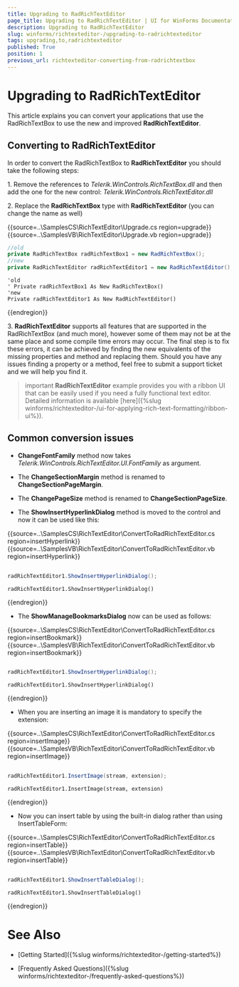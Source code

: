 ```yaml
---
title: Upgrading to RadRichTextEditor
page_title: Upgrading to RadRichTextEditor | UI for WinForms Documentation
description: Upgrading to RadRichTextEditor
slug: winforms/richtexteditor-/upgrading-to-radrichtexteditor
tags: upgrading,to,radrichtexteditor
published: True
position: 1
previous_url: richtexteditor-converting-from-radrichtextbox
---
```


# Upgrading to RadRichTextEditor



This article explains you can convert your applications that use the RadRichTextBox to use the new and improved __RadRichTextEditor__.
      

## Converting to RadRichTextEditor

In order to convert the RadRichTextBox to __RadRichTextEditor__ you should take the following steps:     
        

1\. Remove the references to *Telerik.WinControls.RichTextBox.dll* and then add the one for the new control: 
            *Telerik.WinControls.RichTextEditor.dll*

2\. Replace the __RadRichTextBox__ type with __RadRichTextEditor__ (you can change the name as well)

{{source=..\SamplesCS\RichTextEditor\Upgrade.cs region=upgrade}} 
{{source=..\SamplesVB\RichTextEditor\Upgrade.vb region=upgrade}} 

````C#
//old
private RadRichTextBox radRichTextBox1 = new RadRichTextBox();
//new
private RadRichTextEditor radRichTextEditor1 = new RadRichTextEditor();

````
````VB.NET
'old
' Private radRichTextBox1 As New RadRichTextBox()
'new
Private radRichTextEditor1 As New RadRichTextEditor()

````

{{endregion}} 


3\. __RadRichTextEditor__ supports all features that are supported in the RadRichTextBox (and much more), however some of them  may not be at the same place and some compile time errors may occur. The final step is to fix these errors, it can be achieved by  finding the new equivalents of the missing properties and method and replacing them. Should you have any issues finding a property or a method, feel free to submit a support ticket and we will help you find it.

>important  __RadRichTextEditor__ example provides you with a ribbon UI that can be easily used if you need a fully functional text editor.  Detailed information is available [here]({%slug winforms/richtexteditor-/ui-for-applying-rich-text-formatting/ribbon-ui%}).
>


## Common conversion issues

* __ChangeFontFamily__ method now takes *Telerik.WinControls.RichTextEditor.UI.FontFamily* as argument.

* The __ChangeSectionMargin__ method is renamed to __ChangeSectionPageMargin__.
            

* The __ChangePageSize__ method is renamed to __ChangeSectionPageSize__.
            

* The __ShowInsertHyperlinkDialog__ method is moved to the control and now it can be used like this:

{{source=..\SamplesCS\RichTextEditor\ConvertToRadRichTextEditor.cs region=insertHyperlink}} 
{{source=..\SamplesVB\RichTextEditor\ConvertToRadRichTextEditor.vb region=insertHyperlink}} 

````C#
            
radRichTextEditor1.ShowInsertHyperlinkDialog();

````
````VB.NET
radRichTextEditor1.ShowInsertHyperlinkDialog()

````

{{endregion}} 


* The __ShowManageBookmarksDialog__ now can be used as follows:           

{{source=..\SamplesCS\RichTextEditor\ConvertToRadRichTextEditor.cs region=insertBookmark}} 
{{source=..\SamplesVB\RichTextEditor\ConvertToRadRichTextEditor.vb region=insertBookmark}} 

````C#
            
radRichTextEditor1.ShowInsertHyperlinkDialog();

````
````VB.NET
radRichTextEditor1.ShowInsertHyperlinkDialog()

````

{{endregion}} 


* When you are inserting an image it is mandatory to specify the extension:

{{source=..\SamplesCS\RichTextEditor\ConvertToRadRichTextEditor.cs region=insertImage}} 
{{source=..\SamplesVB\RichTextEditor\ConvertToRadRichTextEditor.vb region=insertImage}} 

````C#
            
radRichTextEditor1.InsertImage(stream, extension);

````
````VB.NET
radRichTextEditor1.InsertImage(stream, extension)

````

{{endregion}} 


* Now you can insert table by using the built-in dialog rather than using InsertTableForm:

{{source=..\SamplesCS\RichTextEditor\ConvertToRadRichTextEditor.cs region=insertTable}} 
{{source=..\SamplesVB\RichTextEditor\ConvertToRadRichTextEditor.vb region=insertTable}} 

````C#
            
radRichTextEditor1.ShowInsertTableDialog();

````
````VB.NET
radRichTextEditor1.ShowInsertTableDialog()

````

{{endregion}} 


# See Also

 * [Getting Started]({%slug winforms/richtexteditor-/getting-started%})

 * [Frequently Asked Questions]({%slug winforms/richtexteditor-/frequently-asked-questions%})
